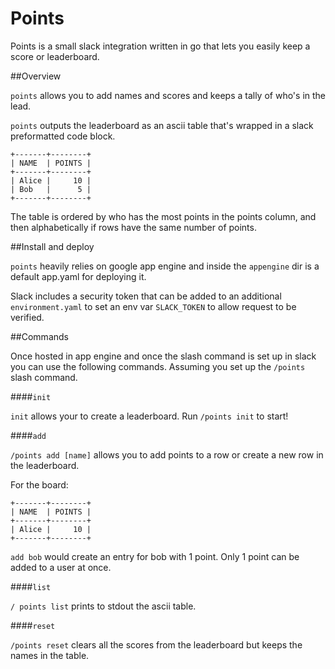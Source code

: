 Points
======

Points is a small slack integration written in go that lets you easily keep a score or leaderboard.

##Overview

`points` allows you to add names and scores and keeps a tally of who's in the lead.

`points` outputs the leaderboard as an ascii table that's wrapped in a slack preformatted code block.

```
+-------+--------+
| NAME  | POINTS |
+-------+--------+
| Alice |     10 |
| Bob   |      5 |
+-------+--------+
```

The table is ordered by who has the most points in the points column, and then alphabetically if rows have the same number of points.

##Install and deploy

`points` heavily relies on google app engine and inside the `appengine` dir is a default app.yaml for deploying it. 

Slack includes a security token that can be added to an additional `environment.yaml` to set an env var `SLACK_TOKEN` to allow request to be verified. 

##Commands

Once hosted in app engine and once the slash command is set up in slack you can use the following commands. Assuming you set up the `/points` slash command.

####`init`

`init` allows your to create a leaderboard. Run `/points init` to start!

####`add`

`/points add [name]` allows you to add points to a row or create a new row in the leaderboard.

For the board:
```
+-------+--------+
| NAME  | POINTS |
+-------+--------+
| Alice |     10 |
+-------+--------+
```
`add bob` would create an entry for bob with 1 point. Only 1 point can be added to a user at once.

####`list`

`/ points list` prints to stdout the ascii table.

####`reset`

`/points reset` clears all the scores from the leaderboard but keeps the names in the table.
